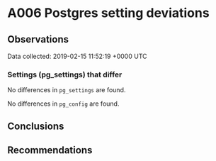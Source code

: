 # A006 Postgres setting deviations #

## Observations ##
Data collected: 2019-02-15 11:52:19 +0000 UTC  

### Settings (pg_settings) that differ ###

No differences in `pg_settings` are found.


No differences in `pg_config` are found.



## Conclusions ##


## Recommendations ##


